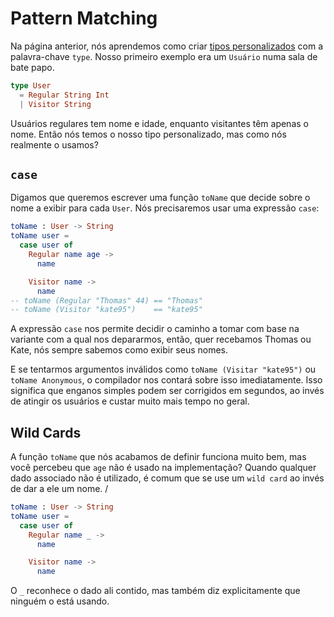 <!--
# Pattern Matching
-->
# Pattern Matching

<!--
On the previous page, we learned how to create [custom types](/types/custom_types.html) with the `type` keyword. Our primary example was a `User` in a chat room:
-->
Na página anterior, nós aprendemos como criar [tipos personalizados](/types/custom_types.html) com a palavra-chave `type`. Nosso primeiro exemplo era um `Usuário` numa sala de bate papo.

```elm
type User
  = Regular String Int
  | Visitor String
```

<!--
Regulars have a name and age, whereas visitors only have a name. So we have our custom type, but how do we actually use it?
-->
Usuários regulares tem nome e idade, enquanto visitantes têm apenas o nome. Então nós temos o nosso tipo personalizado, mas como nós realmente o usamos?

<!--
## `case`
-->
## `case`

<!--
Say we want a `toName` function that decides on a name to show for each `User`. We need to use a `case` expression:
-->
Digamos que queremos escrever uma função `toName` que decide sobre o nome a exibir para cada `User`. Nós precisaremos usar uma expressão `case`:

```elm
toName : User -> String
toName user =
  case user of
    Regular name age ->
      name

    Visitor name ->
      name
-- toName (Regular "Thomas" 44) == "Thomas"
-- toName (Visitor "kate95")    == "kate95"
```

<!--
The `case` expression allows us to branch based on which variant we happen to see, so whether we see Thomas or Kate, we always know how to show their name.
-->
A expressão `case` nos permite decidir o caminho a tomar com base na variante com a qual nos depararmos, então, quer recebamos Thomas ou Kate, nós sempre sabemos como exibir seus nomes.

<!--
And if we try invalid arguments like `toName (Visitar "kate95")` or `toName Anonymous`, the compiler tells us about it immediately. This means many simple mistakes can be fixed in seconds, rather than making it to users and costing a lot more time overall.
-->
E se tentarmos argumentos inválidos como `toName (Visitar "kate95")` ou `toName Anonymous`, o compilador nos contará sobre isso imediatamente. Isso significa que enganos simples podem ser corrigidos em segundos, ao invés de atingir os usuários e custar muito mais tempo no geral.

## Wild Cards

<!--
The `toName` function we just defined works great, but notice that the `age` is not used in the implementation? When some of the associated data is unused, it is common to use a “wild card” instead of giving it a name:
-->
A função `toName` que nós acabamos de definir funciona muito bem, mas você percebeu que `age` não é usado na implementação? Quando qualquer dado associado não é utilizado, é comum que se use um `wild card` ao invés de dar a ele um nome.
/

```elm
toName : User -> String
toName user =
  case user of
    Regular name _ ->
      name

    Visitor name ->
      name
```

<!--
The `_` acknowledges the data there, but also saying explicitly that nobody is using it.
-->
O `_` reconhece o dado ali contido, mas também diz explicitamente que ninguém o está usando.
